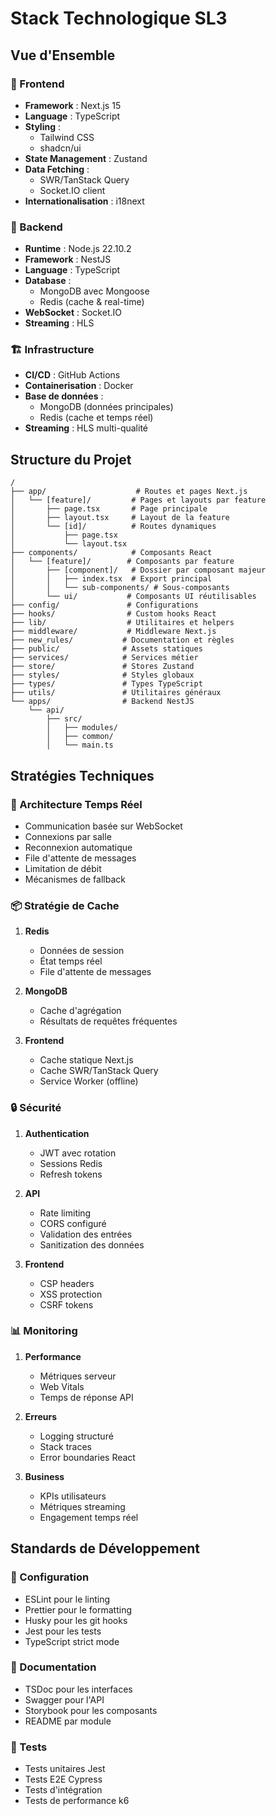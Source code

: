 # Stack Technologique SL3

## Vue d'Ensemble

### 🎨 Frontend

- **Framework** : Next.js 15
- **Language** : TypeScript
- **Styling** :
  - Tailwind CSS
  - shadcn/ui
- **State Management** : Zustand
- **Data Fetching** :
  - SWR/TanStack Query
  - Socket.IO client
- **Internationalisation** : i18next

### 🔧 Backend

- **Runtime** : Node.js 22.10.2
- **Framework** : NestJS
- **Language** : TypeScript
- **Database** :
  - MongoDB avec Mongoose
  - Redis (cache & real-time)
- **WebSocket** : Socket.IO
- **Streaming** : HLS

### 🏗️ Infrastructure

- **CI/CD** : GitHub Actions
- **Containerisation** : Docker
- **Base de données** :
  - MongoDB (données principales)
  - Redis (cache et temps réel)
- **Streaming** : HLS multi-qualité

## Structure du Projet

```
/
├── app/                    # Routes et pages Next.js
│   └── [feature]/         # Pages et layouts par feature
│       ├── page.tsx       # Page principale
│       ├── layout.tsx     # Layout de la feature
│       └── [id]/          # Routes dynamiques
│           ├── page.tsx
│           └── layout.tsx
├── components/            # Composants React
│   └── [feature]/        # Composants par feature
│       ├── [component]/   # Dossier par composant majeur
│       │   ├── index.tsx  # Export principal
│       │   └── sub-components/ # Sous-composants
│       └── ui/           # Composants UI réutilisables
├── config/               # Configurations
├── hooks/                # Custom hooks React
├── lib/                  # Utilitaires et helpers
├── middleware/           # Middleware Next.js
├── new_rules/           # Documentation et règles
├── public/              # Assets statiques
├── services/            # Services métier
├── store/               # Stores Zustand
├── styles/              # Styles globaux
├── types/               # Types TypeScript
├── utils/               # Utilitaires généraux
└── apps/                # Backend NestJS
    └── api/
        ├── src/
        │   ├── modules/
        │   ├── common/
        │   └── main.ts
```

## Stratégies Techniques

### 🔄 Architecture Temps Réel

- Communication basée sur WebSocket
- Connexions par salle
- Reconnexion automatique
- File d'attente de messages
- Limitation de débit
- Mécanismes de fallback

### 📦 Stratégie de Cache

1. **Redis**

   - Données de session
   - État temps réel
   - File d'attente de messages

2. **MongoDB**

   - Cache d'agrégation
   - Résultats de requêtes fréquentes

3. **Frontend**
   - Cache statique Next.js
   - Cache SWR/TanStack Query
   - Service Worker (offline)

### 🔒 Sécurité

1. **Authentication**

   - JWT avec rotation
   - Sessions Redis
   - Refresh tokens

2. **API**

   - Rate limiting
   - CORS configuré
   - Validation des entrées
   - Sanitization des données

3. **Frontend**
   - CSP headers
   - XSS protection
   - CSRF tokens

### 📊 Monitoring

1. **Performance**

   - Métriques serveur
   - Web Vitals
   - Temps de réponse API

2. **Erreurs**

   - Logging structuré
   - Stack traces
   - Error boundaries React

3. **Business**
   - KPIs utilisateurs
   - Métriques streaming
   - Engagement temps réel

## Standards de Développement

### 🔧 Configuration

- ESLint pour le linting
- Prettier pour le formatting
- Husky pour les git hooks
- Jest pour les tests
- TypeScript strict mode

### 📝 Documentation

- TSDoc pour les interfaces
- Swagger pour l'API
- Storybook pour les composants
- README par module

### 🧪 Tests

- Tests unitaires Jest
- Tests E2E Cypress
- Tests d'intégration
- Tests de performance k6
